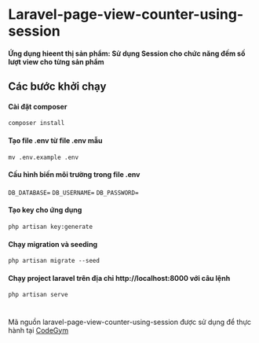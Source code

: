 # Laravel-page-view-counter-using-session
#### Ứng dụng hieent thị sản phẩm: Sử dụng Session cho chức năng đếm số lượt view cho từng sản phẩm
## Các bước khởi chạy

#### Cài đặt composer
``composer install``

#### Tạo file .env từ file .env mẫu
``mv .env.example .env``

#### Cấu hình biến môi trường trong file .env
``DB_DATABASE=``
``DB_USERNAME=``
``DB_PASSWORD= ``

#### Tạo key cho ứng dụng
``php artisan key:generate``

#### Chạy migration và seeding
``php artisan migrate --seed``

#### Chạy project laravel trên địa chỉ http://localhost:8000 với câu lệnh
``php artisan serve``

#### 

# 
Mã nguồn laravel-page-view-counter-using-session được sử dụng để thực hành tại [CodeGym](https://codegym.vn)
